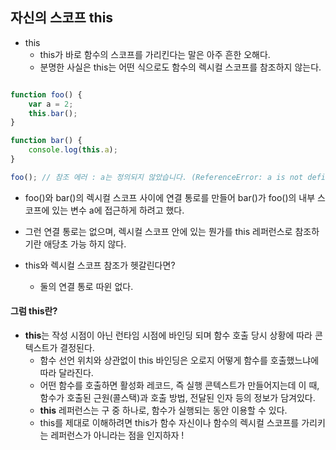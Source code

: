 ## 자신의 스코프 this

- this
  - this가 바로 함수의 스코프를 가리킨다는 말은 아주 흔한 오해다.
  - 분명한 사실은 this는 어떤 식으로도 함수의 렉시컬 스코프를 참조하지 않는다.

```Javascript

function foo() {
    var a = 2;
    this.bar();
}

function bar() {
    console.log(this.a);
}

foo(); // 참조 에러 : a는 정의되지 않았습니다. (ReferenceError: a is not defined);
```

- foo()와 bar()의 렉시컬 스코프 사이에 연결 통로를 만들어 bar()가 foo()의 내부 스코프에 있는 변수 a에 접근하게 하려고 했다.
- 그런 연결 통로는 없으며, 렉시컬 스코프 안에 있는 뭔가를 this 레퍼런스로 참조하기란 애당초 가능 하지 않다.

- this와 렉시컬 스코프 참조가 헷갈린다면?
  - 둘의 연결 통로 따윈 없다.

#### 그럼 this란?

- **this**는 작성 시점이 아닌 런타임 시점에 바인딩 되며 함수 호출 당시 상황에 따라 콘텍스트가 결정된다.
  - 함수 선언 위치와 상관없이 this 바인딩은 오로지 어떻게 함수를 호출했느냐에 따라 달라진다.
  - 어떤 함수를 호출하면 활성화 레코드, 즉 실행 콘텍스트가 만들어지는데 이 때, 함수가 호출된 근원(콜스택)과 호출 방법, 전달된 인자 등의 정보가 담겨있다.
  - **this** 레퍼런스는 구 중 하나로, 함수가 실행되는 동안 이용할 수 있다.
  - this를 제대로 이해하려면 this가 함수 자신이나 함수의 렉시컬 스코프를 가리키는 레퍼런스가 아니라는 점을 인지하자 !
